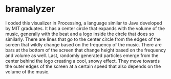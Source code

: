 # bramalyzer

I coded this visualizer in Processing, a language similar to Java developed by MIT graduates. 
It has a center circle that expands with the volume of the music, generally with the beat and a 
logo inside the circle that does so similarly. There are lines that go to the center circle from 
the edges of the screen that wildly change based on the frequency of the music. There are bars at 
the bottom of the screen that change height based on the frequency and volume as well. Last, randomly 
generated particles emerge from the center behind the logo creating a cool, snowy effect. They move 
towards the outer edges of the screen at a certain speed that also depends on the volume of the 
music.
